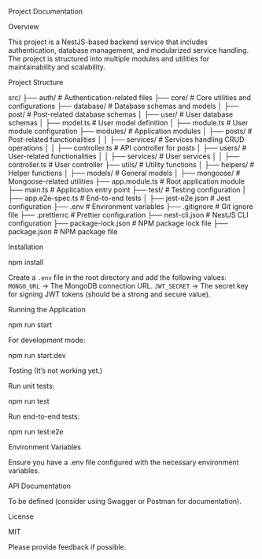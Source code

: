 Project Documentation

Overview

This project is a NestJS-based backend service that includes authentication, database management, and modularized service handling. The project is structured into multiple modules and utilities for maintainability and scalability.

Project Structure

src/
├── auth/ # Authentication-related files
├── core/ # Core utilities and configurations
├── database/ # Database schemas and models
│ ├── post/ # Post-related database schemas
│ ├── user/ # User database schemas
│ ├── model.ts # User model definition
│ ├── module.ts # User module configuration
├── modules/ # Application modules
│ ├── posts/ # Post-related functionalities
│ │ ├── services/ # Services handling CRUD operations
│ │ ├── controller.ts # API controller for posts
│ ├── users/ # User-related functionalities
│ │ ├── services/ # User services
│ │ ├── controller.ts # User controller
├── utils/ # Utility functions
│ ├── helpers/ # Helper functions
│ ├── models/ # General models
│ ├── mongoose/ # Mongoose-related utilities
├── app.module.ts # Root application module
├── main.ts # Application entry point
├── test/ # Testing configuration
│ ├── app.e2e-spec.ts # End-to-end tests
│ ├── jest-e2e.json # Jest configuration
├── .env # Environment variables
├── .gitignore # Git ignore file
├── .prettierrc # Prettier configuration
├── nest-cli.json # NestJS CLI configuration
├── package-lock.json # NPM package lock file
├── package.json # NPM package file

Installation

npm install

Create a `.env` file in the root directory and add the following values:
`MONGO_URL` → The MongoDB connection URL.
`JWT_SECRET` → The secret key for signing JWT tokens (should be a strong and secure value).

Running the Application

npm run start

For development mode:

npm run start:dev

Testing (It’s not working yet.)

Run unit tests:

npm run test

Run end-to-end tests:

npm run test:e2e

Environment Variables

Ensure you have a .env file configured with the necessary environment variables.

API Documentation

To be defined (consider using Swagger or Postman for documentation).

License

MIT

Please provide feedback if possible.
